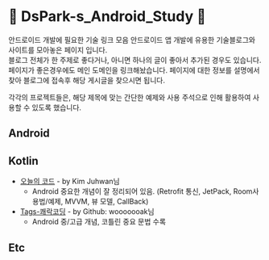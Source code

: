 #   🌟 DsPark-s_Android_Study 🌟
 안드로이드 개발에 필요한 기술 링크 모음
 안드로이드 앱 개발에 유용한 기술블로그와 사이트를 모아놓은 페이지 입니다.  
 블로그 전체가 한 주제로 좋다거나, 아니면 하나의 글이 좋아서 추가된 경우도 있습니다.   
 페이지가 좋은경우에도 메인 도메인을 링크해놨습니다. 페이지에 대한 정보를 설명에서 찾아 블로그에 접속후 해당 게시글을 찾으시면 됩니다.  
   
 각각의 프로젝트들은, 해당 제목에 맞는 간단한 예제와 사용 주석으로 인해 활용하여 사용할 수 있도록 했습니다.
## Android


## Kotlin

* [오늘의 코드](https://todaycode.tistory.com/) - by Kim Juhwan님 
  - Android 중요한 개념이 잘 정리되어 있음. (Retrofit 통신, JetPack, Room사용법/예제, MVVM, 뷰 모델, CallBack) 
* [Tags-쾌락코딩](https://wooooooak.github.io/blog/tags/) - by Github: wooooooak님
  - Android 중/고급 개념, 코틀린 중요 문법 수록

## Etc

